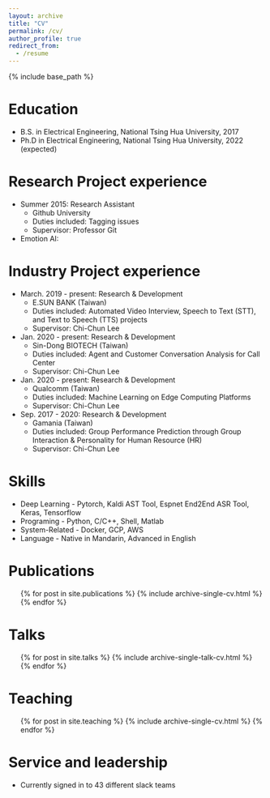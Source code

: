 ```yaml
---
layout: archive
title: "CV"
permalink: /cv/
author_profile: true
redirect_from:
  - /resume
---
```


{% include base_path %}

Education
======
* B.S. in Electrical Engineering, National Tsing Hua University, 2017
* Ph.D in Electrical Engineering, National Tsing Hua University, 2022 (expected)

Research Project experience
======
* Summer 2015: Research Assistant
  * Github University
  * Duties included: Tagging issues
  * Supervisor: Professor Git
* Emotion AI: 

Industry Project experience
======
* March. 2019 - present: Research & Development
  * E.SUN BANK (Taiwan)
  * Duties included: Automated Video Interview, Speech to Text (STT), and Text to Speech (TTS) projects
  * Supervisor: Chi-Chun Lee
* Jan. 2020 - present: Research & Development
  * Sin-Dong BIOTECH (Taiwan)
  * Duties included: Agent and Customer Conversation Analysis for Call Center
  * Supervisor: Chi-Chun Lee
* Jan. 2020 - present: Research & Development
  * Qualcomm (Taiwan)
  * Duties included: Machine Learning on Edge Computing Platforms
  * Supervisor: Chi-Chun Lee
* Sep. 2017 - 2020: Research & Development
  * Gamania (Taiwan)
  * Duties included: Group Performance Prediction through Group Interaction & Personality for Human Resource (HR)
  * Supervisor: Chi-Chun Lee
  
Skills
======
* Deep Learning - Pytorch, Kaldi AST Tool, Espnet End2End ASR Tool, Keras, Tensorflow
* Programing - Python, C/C++, Shell, Matlab
* System-Related - Docker, GCP, AWS
* Language - Native in Mandarin, Advanced in English

Publications
======
  <ul>{% for post in site.publications %}
    {% include archive-single-cv.html %}
  {% endfor %}</ul>
  
Talks
======
  <ul>{% for post in site.talks %}
    {% include archive-single-talk-cv.html %}
  {% endfor %}</ul>
  
Teaching
======
  <ul>{% for post in site.teaching %}
    {% include archive-single-cv.html %}
  {% endfor %}</ul>
  
Service and leadership
======
* Currently signed in to 43 different slack teams
